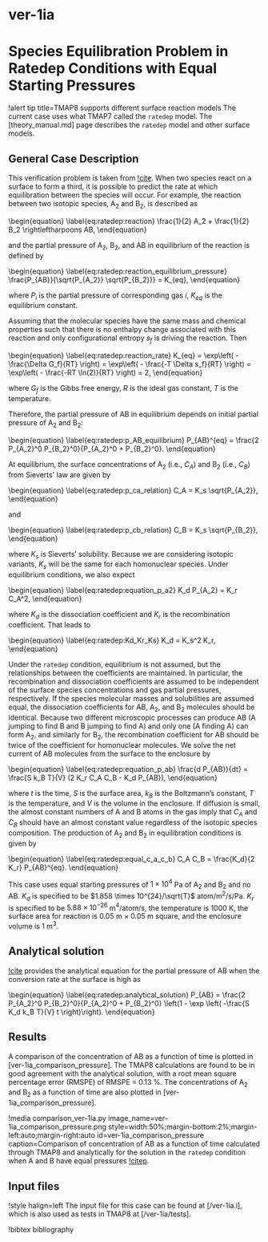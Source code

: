 # ver-1ia

# Species Equilibration Problem in Ratedep Conditions with Equal Starting Pressures

!alert tip title=TMAP8 supports different surface reaction models
The current case uses what TMAP7 called the `ratedep` model.
The [theory_manual.md] page describes the `ratedep` model and other surface models.

## General Case Description

This verification problem is taken from [!cite](ambrosek2008verification).
When two species react on a surface to form a third, it is possible to predict the rate at which equilibration between the species will occur.
For example, the reaction between two isotopic species, A$_2$ and B$_2$, is described as

\begin{equation}
\label{eq:ratedep:reaction}
\frac{1}{2} A_2 + \frac{1}{2} B_2 \rightleftharpoons AB,
\end{equation}

and the partial pressure of A$_2$, B$_2$, and AB in equilibrium of the reaction is defined by

\begin{equation}
\label{eq:ratedep:reaction_equilibrium_pressure}
\frac{P_{AB}}{\sqrt{P_{A_2}} \sqrt{P_{B_2}}} = K_{eq},
\end{equation}

where $P_i$ is the partial pressure of corresponding gas $i$, $K_{eq}$ is the equilibrium constant.

Assuming that the molecular species have the same mass and chemical properties such that there is no enthalpy change associated with this reaction and only configurational entropy $s_f$ is driving the reaction. Then

\begin{equation}
\label{eq:ratedep:reaction_rate}
K_{eq} = \exp\left( - \frac{\Delta G_f}{RT} \right) = \exp\left( - \frac{-T \Delta s_f}{RT} \right) = \exp\left( - \frac{-RT \ln(2)}{RT} \right) = 2,
\end{equation}

where $G_f$ is the Gibbs free energy, $R$ is the ideal gas constant, $T$ is the temperature.

Therefore, the partial pressure of AB in equilibrium depends on initial partial pressure of A$_2$ and B$_2$:

\begin{equation}
\label{eq:ratedep:p_AB_equilibrium}
P_{AB}^{eq} = \frac{2 P_{A_2}^0 P_{B_2}^0}{P_{A_2}^0 + P_{B_2}^0}.
\end{equation}

At equilibrium, the surface concentrations of A$_2$ (i.e., $C_A$) and B$_2$ (i.e., $C_B$) from Sieverts' law are given by

\begin{equation}
\label{eq:ratedep:p_ca_relation}
C_A = K_s \sqrt{P_{A_2}},
\end{equation}

and

\begin{equation}
\label{eq:ratedep:p_cb_relation}
C_B = K_s \sqrt{P_{B_2}},
\end{equation}

where $K_s$ is Sieverts’ solubility. Because we are considering isotopic variants, $K_s$ will be the same for each homonuclear species. Under equilibrium conditions, we also expect

\begin{equation}
\label{eq:ratedep:equation_p_a2}
K_d P_{A_2} = K_r C_A^2,
\end{equation}

where $K_d$ is the dissociation coefficient and $K_r$ is the recombination coefficient. That leads to

\begin{equation}
\label{eq:ratedep:Kd_Kr_Ks}
K_d = K_s^2 K_r,
\end{equation}

Under the `ratedep` condition, equilibrium is not assumed, but the relationships between the coefficients are maintained. In particular, the recombination and dissociation coefficients are assumed to be independent of the surface species concentrations and gas partial pressures, respectively. If the species molecular masses and solubilities are assumed equal, the dissociation
coefficients for AB, A$_2$, and B$_2$ molecules should be identical. Because two different microscopic processes can produce AB (A jumping to find B and B jumping to find A) and only one (A finding A) can form A$_2$, and similarly for B$_2$, the recombination coefficient for AB should be twice of the coefficient for homonuclear molecules. We solve the net current of AB molecules from the surface to the enclosure by

\begin{equation}
\label{eq:ratedep:equation_p_ab}
\frac{d P_{AB}}{dt} = \frac{S k_B T}{V} (2 K_r C_A C_B - K_d P_{AB}),
\end{equation}

where $t$ is the time, $S$ is the surface area, $k_B$ is the Boltzmann’s constant, $T$ is the temperature, and $V$ is the volume in the enclosure. If diffusion is small, the almost constant numbers of A and B atoms in the gas imply that $C_A$ and $C_B$ should have an almost constant value regardless of the isotopic species composition. The production of A$_2$ and B$_2$ in equilibration conditions is given by

\begin{equation}
\label{eq:ratedep:equal_c_a_c_b}
C_A C_B = \frac{K_d}{2 K_r} P_{AB}^{eq}.
\end{equation}

This case uses equal starting pressures of $1 \times 10^{4}$ Pa of A$_2$ and B$_2$ and no AB. $K_d$ is specified to be $1.858 \times 10^{24}/\sqrt{T}$ atom/m$^2$/s/Pa. $K_r$ is specified to be $5.88 \times 10^{-26}$ m$^4$/atom/s, the temperature is 1000 K, the surface area for reaction is 0.05 m $\times$ 0.05 m square, and the enclosure volume is 1 m$^3$.


## Analytical solution

[!cite](ambrosek2008verification) provides the analytical equation for the partial pressure of AB when the conversion rate at the surface is high as

\begin{equation}
\label{eq:ratedep:analytical_solution}
P_{AB}  = \frac{2 P_{A_2}^0 P_{B_2}^0}{P_{A_2}^0 + P_{B_2}^0} \left(1 - \exp \left( -\frac{S K_d k_B T}{V} t \right)\right).
\end{equation}

## Results

A comparison of the concentration of AB as a function of time is plotted in [ver-1ia_comparison_pressure]. The TMAP8 calculations are found to be in good agreement with the analytical solution, with a root mean square percentage error (RMSPE) of RMSPE = 0.13 %. The concentrations of A$_2$ and B$_2$ as a function of time are also plotted in [ver-1ia_comparison_pressure].

!media comparison_ver-1ia.py
       image_name=ver-1ia_comparison_pressure.png
       style=width:50%;margin-bottom:2%;margin-left:auto;margin-right:auto
       id=ver-1ia_comparison_pressure
       caption=Comparison of concentration of AB as a function of time calculated through TMAP8 and analytically for the solution in the `ratedep` condition when A and B have equal pressures [!citep](ambrosek2008verification).

## Input files

!style halign=left
The input file for this case can be found at [/ver-1ia.i], which is also used as tests in TMAP8 at [/ver-1ia/tests].

!bibtex bibliography
